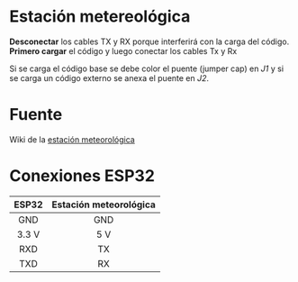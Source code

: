 # Estación metereológica

**Desconectar** los cables TX y RX porque interferirá con la carga del código.
**Primero cargar** el código y luego conectar los cables Tx y Rx

Si se carga el código base se debe color el puente (jumper cap) en *J1* y si se carga un código externo se anexa el puente en *J2*.

# Fuente

Wiki de la [estación meteorológica](https://wiki.dfrobot.com/APRS_Weather_Station_Sensor_Kit_SEN0186)

# Conexiones ESP32

| ESP32 | Estación meteorológica |
|:-------------:|:--------------:|
| GND   | GND   |
| 3.3 V | 5 V   |
| RXD   | TX    |
| TXD   | RX    |